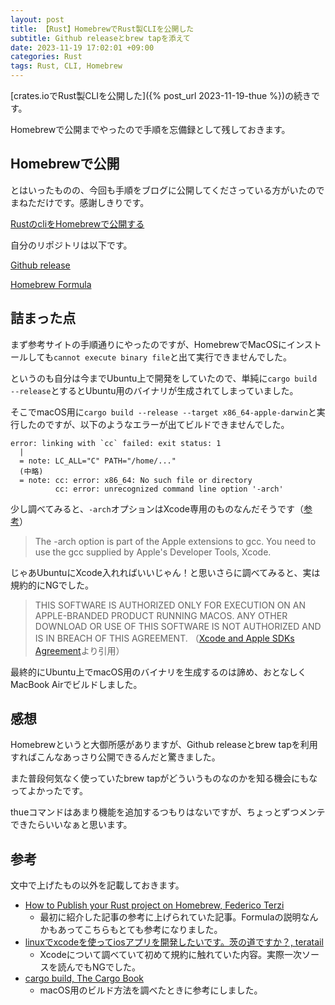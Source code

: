 ```yaml
---
layout: post
title: 【Rust】HomebrewでRust製CLIを公開した
subtitle: Github releaseとbrew tapを添えて
date: 2023-11-19 17:02:01 +09:00
categories: Rust
tags: Rust, CLI, Homebrew
---
```


[crates.ioでRust製CLIを公開した]({% post_url 2023-11-19-thue %})の続きです。

Homebrewで公開までやったので手順を忘備録として残しておきます。

## Homebrewで公開

とはいったものの、今回も手順をブログに公開してくださっている方がいたのでまねただけです。感謝しきりです。

[RustのcliをHomebrewで公開する][happy]

自分のリポジトリは以下です。

[Github release][ghrelease]

[Homebrew Formula][ghtap]

## 詰まった点

まず参考サイトの手順通りにやったのですが、HomebrewでMacOSにインストールしても`cannot execute binary file`と出て実行できませんでした。

というのも自分は今までUbuntu上で開発をしていたので、単純に`cargo build --release`とするとUbuntu用のバイナリが生成されてしまっていました。

そこでmacOS用に`cargo build --release --target x86_64-apple-darwin`と実行したのですが、以下のようなエラーが出てビルドできませんでした。

```console
error: linking with `cc` failed: exit status: 1
  |
  = note: LC_ALL="C" PATH="/home/..."
  (中略)
  = note: cc: error: x86_64: No such file or directory
          cc: error: unrecognized command line option '-arch'
```

少し調べてみると、`-arch`オプションはXcode専用のものなんだそうです（[参考][stack]）

> The -arch option is part of the Apple extensions to gcc. You need to use the gcc supplied by Apple's Developer Tools, Xcode.

じゃあUbuntuにXcode入れればいいじゃん！と思いさらに調べてみると、実は規約的にNGでした。

> THIS SOFTWARE IS AUTHORIZED ONLY FOR EXECUTION ON AN APPLE-BRANDED PRODUCT RUNNING MACOS.
> ANY OTHER DOWNLOAD OR USE OF THIS SOFTWARE IS NOT AUTHORIZED AND IS IN BREACH OF THIS AGREEMENT.
>（[Xcode and Apple SDKs Agreement][xcode]より引用）

最終的にUbuntu上でmacOS用のバイナリを生成するのは諦め、おとなしくMacBook Airでビルドしました。

## 感想

Homebrewというと大御所感がありますが、Github releaseとbrew tapを利用すればこんなあっさり公開できるんだと驚きました。

また普段何気なく使っていたbrew tapがどういうものなのかを知る機会にもなってよかったです。

thueコマンドはあまり機能を追加するつもりはないですが、ちょっとずつメンテできたらいいなぁと思います。

## 参考

文中で上げたもの以外を記載しておきます。

* [How to Publish your Rust project on Homebrew, Federico Terzi][original]
  * 最初に紹介した記事の参考に上げられていた記事。Formulaの説明なんかもあってこちらもとても参考になりました。
* [linuxでxcodeを使ってiosアプリを開発したいです。茨の道ですか？, teratail][teratail]
  * Xcodeについて調べていて初めて規約に触れていた内容。実際一次ソースを読んでもNGでした。
* [cargo build, The Cargo Book][build]
  * macOS用のビルド方法を調べたときに参考にしました。

[happy]: https://blog.ymgyt.io/entry/release-rust-with-homebrew/
[ghrelease]: https://github.com/satake0916/thue/releases/tag/v0.1.1_mac
[ghtap]: https://github.com/satake0916/homebrew-thue
[stack]: https://stackoverflow.com/questions/4391192/why-do-i-get-cc1plus-error-unrecognized-command-line-option-arch
[xcode]: https://www.apple.com/legal/sla/docs/xcode.pdf
[teratail]: https://teratail.com/questions/149625
[build]: [https://doc.rust-lang.org/cargo/commands/cargo-build.html]
[original]: [https://federicoterzi.com/blog/how-to-publish-your-rust-project-on-homebrew/]